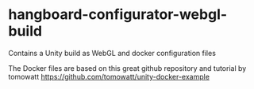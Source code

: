 # hangboard-configurator-webgl-build
Contains a Unity build as WebGL and docker configuration files 

The Docker files are based on this great github repository and tutorial by tomowatt 
https://github.com/tomowatt/unity-docker-example



